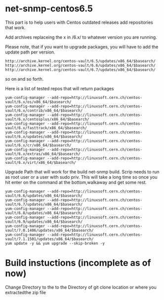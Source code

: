 # net-snmp-centos6.5

This part is to help users with Centos outdated releases add repositories that work.


Add archives replaceing the x in /6.x/ to whatever version you are running.

Please note, that if you want to upgrade packages, you will have to add the update path per version.

    http://archive.kernel.org/centos-vault/6.5/updates/x86_64/$basearch/ 
    http://archive.kernel.org/centos-vault/6.6/updates/x86_64/$basearch/ 
    http://archive.kernel.org/centos-vault/6.7/updates/x86_64/$basearch/ 
so on and so forth.

Here is a list of tested repos that will return packages

    yum-config-manager --add-repo=http://linuxsoft.cern.ch/centos-vault/6.x/os/x86_64/$basearch/ 
    yum-config-manager --add-repo=http://linuxsoft.cern.ch/centos-vault/6.x/contrib/x86_64/$basearch/ 
    yum-config-manager --add-repo=http://linuxsoft.cern.ch/centos-vault/6.x/centosplus/x86_64/$basearch/ 
    yum-config-manager --add-repo=http://linuxsoft.cern.ch/centos-vault/6.x/fasttrack/x86_64/$basearch/ 
    yum-config-manager --add-repo=http://linuxsoft.cern.ch/centos-vault/6.x/updates/x86_64/$basearch/ 
    yum-config-manager --add-repo=http://linuxsoft.cern.ch/centos-vault/6.x/cr/x86_64/$basearch/ 
    yum-config-manager --add-repo=http://linuxsoft.cern.ch/centos-vault/6.x/extras/x86_64/$basearch/ 
    yum-config-manager --add-repo=http://linuxsoft.cern.ch/centos-vault/6.x/virt/x86_64/$basearch/


 Upgrade Path that will work for the build net-snmp build.
 Scrip needs to run as root user or a user with sudo priv.
 This will take a long time so once you hit enter on the command at the bottom,walkaway and get some rest.

    yum-config-manager --add-repo=http://linuxsoft.cern.ch/centos-vault/6.6/updates/x86_64/$basearch/
    yum-config-manager --add-repo=http://linuxsoft.cern.ch/centos-vault/6.7/updates/x86_64/$basearch/
    yum-config-manager --add-repo=http://linuxsoft.cern.ch/centos-vault/6.8/updates/x86_64/$basearch/
    yum-config-manager --add-repo=http://linuxsoft.cern.ch/centos-vault/6.9/updates/x86_64/$basearch/
    yum-config-manager --add-repo=http://linuxsoft.cern.ch/centos-vault/7.0.1406/updates/x86_64/$basearch/
    yum-config-manager --add-repo=http://linuxsoft.cern.ch/centos-vault/7.1.1501/updates/x86_64/$basearch/
    yum update -y && yum upgrade --skip-broken -y

#  Build instuctions (incomplete as of now)

   Change Directory to the to the Directory of git clone location or where you extractedthe zip file
   
    
